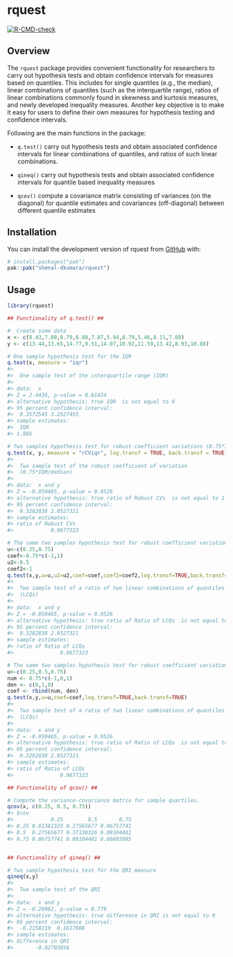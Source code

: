 
<!-- README.md is generated from README.Rmd. Please edit that file -->

# rquest

<!-- badges: start -->

[![R-CMD-check](https://github.com/shenal-dkumara/rquest/actions/workflows/R-CMD-check.yaml/badge.svg)](https://github.com/shenal-dkumara/rquest/actions/workflows/R-CMD-check.yaml)
<!-- badges: end -->

## Overview

The `rquest` package provides convenient functionality for researchers
to carry out hypothesis tests and obtain confidence intervals for
measures based on quantiles. This includes for single quantiles (e.g.,
the median), linear combinations of quantiles (such as the interquartile
range), ratios of linear combinations commonly found in skewness and
kurtosis measures, and newly developed inequality measures. Another key
objective is to make it easy for users to define their own measures for
hypothesis testing and confidence intervals.

Following are the main functions in the package:

- `q.test()` carry out hypothesis tests and obtain associated confidence
  intervals for linear combinations of quantiles, and ratios of such
  linear combinations.

- `qineq()` carry out hypothesis tests and obtain associated confidence
  intervals for quantile based inequality measures

- `qcov()` compute a covariance matrix consisting of variances (on the
  diagonal) for quantile estimates and covariances (off-diagonal)
  between different quantile estimates

## Installation

You can install the development version of rquest from
[GitHub](https://github.com/) with:

``` r
# install.packages("pak")
pak::pak("shenal-dkumara/rquest")
```

## Usage

``` r
library(rquest)

## Functionality of q.test() ##

#  Create some data
x <- c(8.43,7.08,8.79,8.88,7.87,5.94,8.79,5.46,8.11,7.08)
y <- c(13.44,13.65,14.77,9.51,14.07,10.92,11.59,13.42,8.93,10.88)

# One sample hypothesis test for the IQR
q.test(x, measure = "iqr")
#> 
#>  One sample test of the interquartile range (IQR)
#> 
#> data:  x
#> Z = 2.4436, p-value = 0.01454
#> alternative hypothesis: true IQR  is not equal to 0
#> 95 percent confidence interval:
#>  0.3572545 3.2527455
#> sample estimates:
#>  IQR  
#> 1.805

# Two samples hypothesis test for robust coefficient variations (0.75*IQR/median) with log transformation and back-transformation to the ratio scale,.
q.test(x, y, measure = "rCViqr", log.transf = TRUE, back.transf = TRUE)
#> 
#>  Two sample test of the robust coefficient of variation
#>  (0.75*IQR/median)
#> 
#> data:  x and y
#> Z = -0.059465, p-value = 0.9526
#> alternative hypothesis: true ratio of Robust CVs  is not equal to 1
#> 95 percent confidence interval:
#>  0.3282838 2.8527321
#> sample estimates:
#> ratio of Robust CVs  
#>            0.9677323

# The same two samples hypothesis test for robust coefficient variations (0.75*IQR/median) by using 'u',''u2','coef' and 'coef2' arguments.
u<-c(0.25,0.75)
coef<-0.75*c(-1,1)
u2<-0.5
coef2<-1
q.test(x,y,u=u,u2=u2,coef=coef,coef2=coef2,log.transf=TRUE,back.transf=TRUE)
#> 
#>  Two sample test of a ratio of two linear combinations of quantiles
#>  (LCQs)
#> 
#> data:  x and y
#> Z = -0.059465, p-value = 0.9526
#> alternative hypothesis: true ratio of Ratio of LCQs  is not equal to 1
#> 95 percent confidence interval:
#>  0.3282838 2.8527321
#> sample estimates:
#> ratio of Ratio of LCQs  
#>               0.9677323

# The same two samples hypothesis test for robust coefficient variations (0.75*IQR/median) by using only 'u' and 'coef' arguments.
u<-c(0.25,0.5,0.75)
num <- 0.75*c(-1,0,1)
den <- c(0,1,0)
coef <- rbind(num, den)
q.test(x,y,u=u,coef=coef,log.transf=TRUE,back.transf=TRUE)
#> 
#>  Two sample test of a ratio of two linear combinations of quantiles
#>  (LCQs)
#> 
#> data:  x and y
#> Z = -0.059465, p-value = 0.9526
#> alternative hypothesis: true ratio of Ratio of LCQs  is not equal to 1
#> 95 percent confidence interval:
#>  0.3282838 2.8527321
#> sample estimates:
#> ratio of Ratio of LCQs  
#>               0.9677323

## Functionality of qcov() ##

# Compute the variance-covariance matrix for sample quartiles.
qcov(x, c(0.25, 0.5, 0.75))
#> $cov
#>            0.25        0.5       0.75
#> 0.25 0.61381325 0.27565677 0.06757741
#> 0.5  0.27565677 0.37138326 0.09104481
#> 0.75 0.06757741 0.09104481 0.06695905


## Functionality of qineq() ##

# Two sample hypothesis test for the QRI measure
qineq(x,y)
#> 
#>  Two sample test of the QRI
#> 
#> data:  x and y
#> Z = -0.28062, p-value = 0.779
#> alternative hypothesis: true difference in QRI is not equal to 0
#> 95 percent confidence interval:
#>  -0.2158219  0.1617608
#> sample estimates:
#> difference in QRI 
#>       -0.02703056
```
